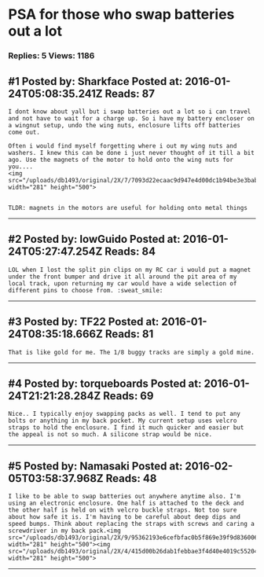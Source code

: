 # PSA for those who swap batteries out a lot

### Replies: 5 Views: 1186

## \#1 Posted by: Sharkface Posted at: 2016-01-24T05:08:35.241Z Reads: 87

```
I dont know about yall but i swap batteries out a lot so i can travel and not have to wait for a charge up. So i have my battery encloser on a wingnut setup, undo the wing nuts, enclosure lifts off batteries come out.

Often i would find myself forgetting where i out my wing nuts and washers. I knew this can be done i just never thought of it till a bit ago. Use the magnets of the motor to hold onto the wing nuts for you....
<img src="/uploads/db1493/original/2X/7/7093d22ecaac9d947e4d00dc1b94be3e3bab73ee.jpg" width="281" height="500">


TLDR: magnets in the motors are useful for holding onto metal things
```

---
## \#2 Posted by: lowGuido Posted at: 2016-01-24T05:27:47.254Z Reads: 84

```
LOL when I lost the split pin clips on my RC car i would put a magnet under the front bumper and drive it all around the pit area of my local track, upon returning my car would have a wide selection of different pins to choose from. :sweat_smile:
```

---
## \#3 Posted by: TF22 Posted at: 2016-01-24T08:35:18.666Z Reads: 81

```
That is like gold for me. The 1/8 buggy tracks are simply a gold mine.
```

---
## \#4 Posted by: torqueboards Posted at: 2016-01-24T21:21:28.284Z Reads: 69

```
Nice.. I typically enjoy swapping packs as well. I tend to put any bolts or anything in my back pocket. My current setup uses velcro straps to hold the enclosure. I find it much quicker and easier but the appeal is not so much. A silicone strap would be nice.
```

---
## \#5 Posted by: Namasaki Posted at: 2016-02-05T03:58:37.968Z Reads: 48

```
I like to be able to swap batteries out anywhere anytime also. I'm using an electronic enclosure. One half is attached to the deck and the other half is held on with velcro buckle straps. Not too sure about how safe it is. I'm having to be careful about deep dips and speed bumps. Think about replacing the straps with screws and caring a screwdriver in my back pack.<img src="/uploads/db1493/original/2X/9/95362193e6cefbfac0b5f869e39f9d8360065c59.PNG" width="281" height="500"><img src="/uploads/db1493/original/2X/4/415d00b26dab1febbae3f4d40e4019c552049a8e.PNG" width="281" height="500">
```

---
